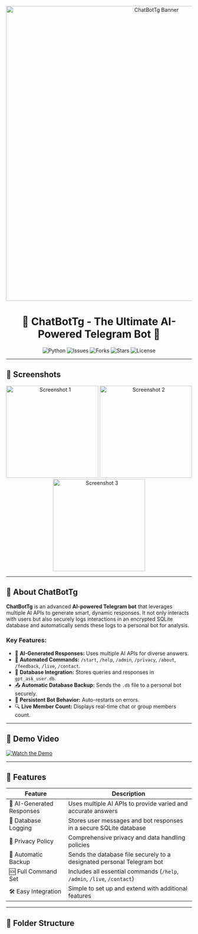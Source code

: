 <!-- Banner Section -->
<p align="center">
  <img src="https://github.com/tukuexe/ChatBotTg/assets/banner.png" alt="ChatBotTg Banner" width="800">
</p>

<h1 align="center">🤖 ChatBotTg - The Ultimate AI-Powered Telegram Bot 🚀</h1>

<p align="center">
  <img src="https://img.shields.io/badge/Python-3.9%2B-blue?style=for-the-badge&logo=python" alt="Python">
  <img src="https://img.shields.io/github/issues/tukuexe/ChatBotTg?style=for-the-badge" alt="Issues">
  <img src="https://img.shields.io/github/forks/tukuexe/ChatBotTg?style=for-the-badge" alt="Forks">
  <img src="https://img.shields.io/github/stars/tukuexe/ChatBotTg?style=for-the-badge" alt="Stars">
  <img src="https://img.shields.io/github/license/tukuexe/ChatBotTg?style=for-the-badge" alt="License">
</p>

---

## 📸 **Screenshots**
<p align="center">
  <img src="https://github.com/tukuexe/ChatBotTg/assets/screenshot1.jpg" width="250" alt="Screenshot 1">
  <img src="https://github.com/tukuexe/ChatBotTg/assets/screenshot2.jpg" width="250" alt="Screenshot 2">
  <img src="https://github.com/tukuexe/ChatBotTg/assets/screenshot3.jpg" width="250" alt="Screenshot 3">
</p>

---

## 📝 **About ChatBotTg**

**ChatBotTg** is an advanced **AI-powered Telegram bot** that leverages multiple AI APIs to generate smart, dynamic responses. It not only interacts with users but also securely logs interactions in an encrypted SQLite database and automatically sends these logs to a personal bot for analysis.

### **Key Features:**
- 🤖 **AI-Generated Responses:** Uses multiple AI APIs for diverse answers.
- 💬 **Automated Commands:** `/start`, `/help`, `/admin`, `/privacy`, `/about`, `/feedback`, `/live`, `/contact`.
- 📂 **Database Integration:** Stores queries and responses in `gpt_ask_user.db`.
- 📤 **Automatic Database Backup:** Sends the `.db` file to a personal bot securely.
- 🔄 **Persistent Bot Behavior:** Auto-restarts on errors.
- 🔍 **Live Member Count:** Displays real-time chat or group members count.

---

## 🚀 **Demo Video**
[![Watch the Demo](https://img.youtube.com/tukuexe)](https://www.youtube.com/tukuexe)

---

## 🎯 **Features**

| Feature                       | Description                                                              |
|-------------------------------|--------------------------------------------------------------------------|
| 🤖 AI-Generated Responses     | Uses multiple AI APIs to provide varied and accurate answers              |
| 💾 Database Logging           | Stores user messages and bot responses in a secure SQLite database        |
| 🔐 Privacy Policy            | Comprehensive privacy and data handling policies                          |
| 📂 Automatic Backup           | Sends the database file securely to a designated personal Telegram bot    |
| 🆘 Full Command Set           | Includes all essential commands (`/help`, `/admin`, `/live`, `/contact`) |
| 🛠️ Easy Integration          | Simple to set up and extend with additional features                       |

---

## 📂 **Folder Structure**
